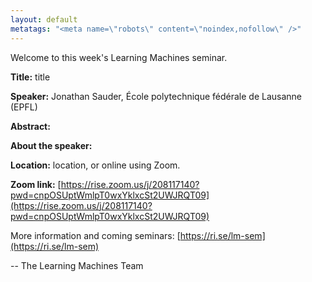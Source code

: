 ```yaml
---
layout: default
metatags: "<meta name=\"robots\" content=\"noindex,nofollow\" />"
---
```

Welcome to this week's Learning Machines seminar.

**Title:** title

**Speaker:** Jonathan Sauder, École polytechnique fédérale de Lausanne (EPFL)

**Abstract:** 

**About the speaker:** 

**Location:** location, or online using Zoom.

**Zoom link:** [https://rise.zoom.us/j/208117140?pwd=cnpOSUptWmlpT0wxYklxcSt2UWJRQT09](https://rise.zoom.us/j/208117140?pwd=cnpOSUptWmlpT0wxYklxcSt2UWJRQT09)


More information and coming seminars: [https://ri.se/lm-sem](https://ri.se/lm-sem)

-- The Learning Machines Team

